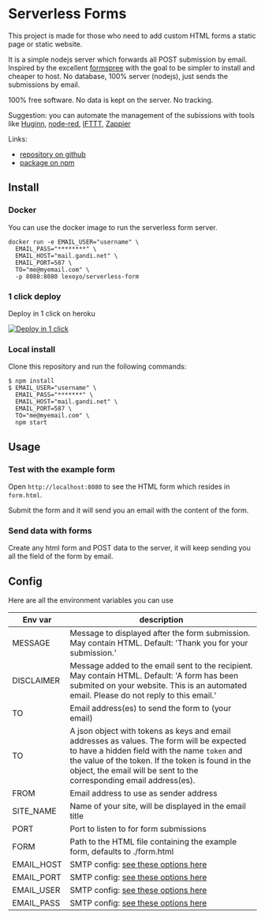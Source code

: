 # Serverless Forms

This project is made for those who need to add custom HTML forms a static page or static website.

It is a simple nodejs server which forwards all POST submission by email. Inspired by the excellent [formspree](http://formspree.io/) with the goal to be simpler to install and cheaper to host. No database, 100% server (nodejs), just sends the submissions by email.

100% free software. No data is kept on the server. No tracking.

Suggestion: you can automate the management of the subissions with tools like [Huginn](https://github.com/huginn/huginn), [node-red](https://nodered.org/), [IFTTT](https://ifttt.com/discover), [Zappier](https://zapier.com/)

Links:

* [repository on github](https://github.com/lexoyo/serverless-forms/)
* [package on npm](https://www.npmjs.com/package/serverless-form)

## Install

### Docker

You can use the docker image to run the serverless form server.

```
docker run -e EMAIL_USER="username" \
  EMAIL_PASS="********" \
  EMAIL_HOST="mail.gandi.net" \
  EMAIL_PORT=587 \
  TO="me@myemail.com" \
  -p 8080:8080 lexoyo/serverless-form
```

### 1 click deploy

Deploy in 1 click on heroku

[![Deploy in 1 click](https://www.herokucdn.com/deploy/button.png)](https://heroku.com/deploy?template=https://github.com/lexoyo/email-form-data/tree/master)

### Local install

Clone this repository and run the following commands:

```
$ npm install
$ EMAIL_USER="username" \
  EMAIL_PASS="*******" \
  EMAIL_HOST="mail.gandi.net" \
  EMAIL_PORT=587 \
  TO="me@myemail.com" \
  npm start
```

## Usage

### Test with the example form

Open `http://localhost:8080` to see the HTML form which resides in `form.html`.

Submit the form and it will send you an email with the content of the form.

### Send data with forms

Create any html form and POST data to the server, it will keep sending you all the field of the form by email.

## Config

Here are all the environment variables you can use

| Env var | description |
|---|---|
| MESSAGE | Message to displayed after the form submission. May contain HTML. Default: 'Thank you for your submission.' |
| DISCLAIMER | Message added to the email sent to the recipient. May contain HTML. Default: 'A form has been submited on your website. This is an automated email. Please do not reply to this email.' |
| TO | Email address(es) to send the form to (your email) |
| TO | A json object with tokens as keys and email addresses as values. The form will be expected to have a hidden field with the name `token` and the value of the token. If the token is found in the object, the email will be sent to the corresponding email address(es). |
| FROM | Email address to use as sender address |
| SITE_NAME | Name of your site, will be displayed in the email title |
| PORT | Port to listen to for form submissions |
| FORM | Path to the HTML file containing the example form, defaults to ./form.html |
| EMAIL_HOST | SMTP config: [see these options here](https://nodemailer.com/smtp/) |
| EMAIL_PORT | SMTP config: [see these options here](https://nodemailer.com/smtp/) |
| EMAIL_USER | SMTP config: [see these options here](https://nodemailer.com/smtp/) |
| EMAIL_PASS | SMTP config: [see these options here](https://nodemailer.com/smtp/) |
